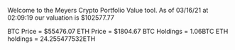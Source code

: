 Welcome to the Meyers Crypto Portfolio Value tool. 
As of 03/16/21 at 02:09:19 our valuation is $102577.77 

BTC Price = $55476.07
 ETH Price = $1804.67
BTC Holdings = 1.06BTC
 ETH holdings = 24.255477532ETH 
